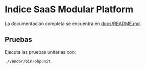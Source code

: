 # Indice SaaS Modular Platform

La documentación completa se encuentra en [docs/README.md](docs/README.md).

## Pruebas

Ejecuta las pruebas unitarias con:

```bash
./vendor/bin/phpunit
```
